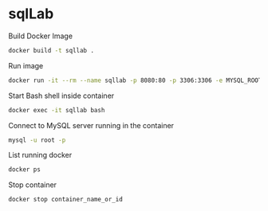 # sqlLab

Build Docker Image
```bash
docker build -t sqllab .
```

Run image
```bash
docker run -it --rm --name sqllab -p 8080:80 -p 3306:3306 -e MYSQL_ROOT_PASSWORD=123 sqllab
```

Start Bash shell inside container 
```bash
docker exec -it sqllab bash
```

Connect to MySQL server running in the container
```bash
mysql -u root -p
```

List running docker
```bash
docker ps
```

Stop container
```bash
docker stop container_name_or_id
```

